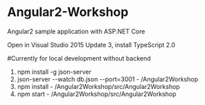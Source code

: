# Angular2-Workshop
Angular2 sample application with ASP.NET Core

Open in Visual Studio 2015 Update 3, install TypeScript 2.0

#Currently for local development without backend

1. npm install -g json-server
2. json-server --watch db.json --port=3001 - /Angular2Workshop
3. npm install - /Angular2Workshop/src/Angular2Workshop
4. npm start - /Angular2Workshop/src/Angular2Workshop
